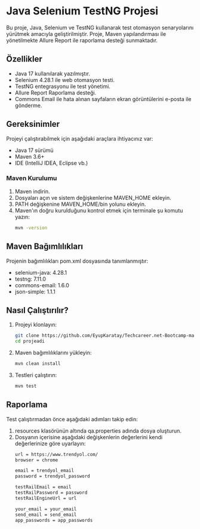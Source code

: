 # Java Selenium TestNG Projesi

Bu proje, Java, Selenium ve TestNG kullanarak test otomasyon senaryolarını yürütmek amacıyla geliştirilmiştir. Proje, Maven yapılandırması ile yönetilmekte Allure Report ile raporlama desteği sunmaktadır.
## Özellikler
- Java 17 kullanılarak yazılmıştır.
- Selenium 4.28.1 ile web otomasyon testi.
- TestNG entegrasyonu ile test yönetimi.
- Allure Report Raporlama desteği.
- Commons Email ile hata alınan sayfaların ekran görüntülerini e-posta ile gönderme.

## Gereksinimler
Projeyi çalıştırabilmek için aşağıdaki araçlara ihtiyacınız var:
- Java 17 sürümü
- Maven 3.6+
- IDE (IntelliJ IDEA, Eclipse vb.)

### Maven Kurulumu
1. Maven indirin.
2. Dosyaları açın ve sistem değişkenlerine MAVEN_HOME ekleyin.
3. PATH değişkenine MAVEN_HOME/bin yolunu ekleyin.
4. Maven'ın doğru kurulduğunu kontrol etmek için terminale şu komutu yazın:
   ```bash
   mvn -version

## Maven Bağımlılıkları
Projenin bağımlılıkları pom.xml dosyasında tanımlanmıştır:
- selenium-java: 4.28.1
- testng: 7.11.0
- commons-email: 1.6.0
- json-simple: 1.1.1

## Nasıl Çalıştırılır?
1. Projeyi klonlayın:
   ```bash
   git clone https://github.com/EyupKaratay/Techcareer.net-Bootcamp-manual-automation-api-tests.git
   cd projeadi

2. Maven bağımlılıklarını yükleyin:
   ```bash
   mvn clean install

3. Testleri çalıştırın:
   ```bash
   mvn test

## Raporlama
Test çalıştırmadan önce aşağıdaki adımları takip edin: 
1. resources klasörünün altında qa.properties adında dosya oluşturun.
2. Dosyanın içerisine aşağıdaki değişkenlerin değerlerini kendi değerlerinize göre uyarlayın:
   ```bash
   url = https://www.trendyol.com/
   browser = chrome

   email = trendyol_email
   password = trendyol_password

   testRailEmail = email
   testRailPassword = password
   testRailEngineUrl = url

   your_email = your_email
   send_email = send_email
   app_passwords = app_passwords
